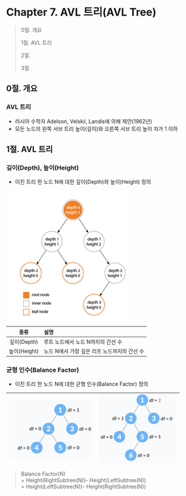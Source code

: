 # Chapter 7. AVL 트리(AVL Tree)

> 0절. 개요
>
> 1절. AVL 트리
>
> 2절.
>
> 3절.

## 0절. 개요

### AVL 트리

- 러시아 수학자 Adelson, Velskii, Landis에 의해 제안(1962년)
- 모든 노드의 왼쪽 서브 트리 높이(깊이)와 오른쪽 서브 트리 높이 차가 1 이하

## 1절. AVL 트리

### 깊이(Depth), 높이(Height)

- 이진 트리 한 노드 N에 대한 깊이(Depth)와 높이(Height) 정의

<img src = "https://github.com/BangYunseo/TIL/blob/main/ComputerScience/Algorithm/Image/ch07/ch07-01-AVL.PNG" height="auto" />

|     종류     | 설명                                         |
| :----------: | :------------------------------------------- |
| 깊이(Depth)  | 루트 노드에서 노드 N까지의 간선 수           |
| 높이(Height) | 노드 N에서 가장 깊은 리프 노드까지의 간선 수 |

### 균형 인수(Balance Factor)

- 이진 트리 한 노드 N에 대한 균형 인수(Balance Factor) 정의

| <img src = "https://github.com/BangYunseo/TIL/blob/main/ComputerScience/Algorithm/Image/ch07/ch07-02-BF1.PNG" height="auto" /> | <img src = "https://github.com/BangYunseo/TIL/blob/main/ComputerScience/Algorithm/Image/ch07/ch07-03-BF2.PNG" height="auto" /> |
| ------------------------------------------------------------------------------------------------------------------------------ | ------------------------------------------------------------------------------------------------------------------------------ |

> Balance Factor(N)  
> = Height(RightSubtree(N))- Height(LeftSubtree(N))  
> = Height(LeftSubtree(N))- Height(RightSubtree(N))
